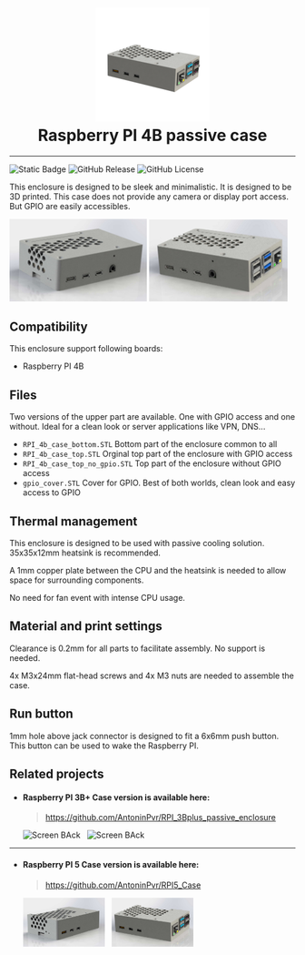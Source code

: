<h1 align="center">
    <img src="https://github.com/AntoninPvr/RPI4B_Case/blob/main/img/logo.png?raw=true" alt="RPI Enclosure Logo" width="200"></a>
    <br>
    Raspberry PI 4B passive case
</h1>

---
![Static Badge](https://img.shields.io/badge/status-active-green)
![GitHub Release](https://img.shields.io/github/v/release/AntoninPvr/RPI4B_Case)
![GitHub License](https://img.shields.io/github/license/AntoninPvr/RPI4B_Case)

This enclosure is designed to be sleek and minimalistic. It is designed to be 3D printed. This case does not provide any camera or display port access. But GPIO are easily accessibles.

<p float="left">
  <img src="https://github.com/AntoninPvr/RPI4B_Case/blob/main/img/render_sd_hdmi.jpg?raw=true"  width="48%"/>
  <img src="https://github.com/AntoninPvr/RPI4B_Case/blob/main/img/render_hdmi_usb.jpg?raw=true" width="48.4%" /> 
</p>


## Compatibility
This enclosure support following boards:

* Raspberry PI 4B

## Files

Two versions of the upper part are available. One with GPIO access and one without. Ideal for a clean look or server applications like VPN, DNS...

* `RPI_4b_case_bottom.STL` Bottom part of the enclosure common to all
* `RPI_4b_case_top.STL` Orginal top part of the enclosure with GPIO access
* `RPI_4b_case_top_no_gpio.STL` Top part of the enclosure without GPIO access
* `gpio_cover.STL` Cover for GPIO. Best of both worlds, clean look and easy access to GPIO


## Thermal management
This enclosure is designed to be used with passive cooling solution. 35x35x12mm heatsink is recommended.

A 1mm copper plate between the CPU and the heatsink is needed to allow space for surrounding components.

No need for fan event with intense CPU usage.

## Material and print settings
Clearance is 0.2mm for all parts to facilitate assembly. No support is needed.

4x M3x24mm flat-head screws and 4x M3 nuts are needed to assemble the case.

## Run button
1mm hole above jack connector is designed to fit a 6x6mm push button. This button can be used to wake the Raspberry PI.

## Related projects

* #### Raspberry PI 3B+ Case version is available here:
    > https://github.com/AntoninPvr/RPI_3Bplus_passive_enclosure

    <p align="left">
        <img alt="Screen BAck" src="https://github.com/AntoninPvr/RPI_3Bplus_passive_enclosure/blob/main/img/render_sd_hdmi.jpg?raw=true" width="30%">
    &nbsp;
        <img alt="Screen BAck" src="https://github.com/AntoninPvr/RPI_3Bplus_passive_enclosure/blob/main/img/render_hdmi_usb.jpg?raw=true" width="30%">
    </p>

---

* #### Raspberry PI 5 Case version is available here:
    > https://github.com/AntoninPvr/RPI5_Case

    <p align="left">
        <img alt="Screen BAck" src="https://github.com/AntoninPvr/RPI5_Case/blob/main/img/render_sd_hdmi.jpg?raw=true" width="30%">
    &nbsp;
        <img alt="Screen BAck" src="https://github.com/AntoninPvr/RPI5_Case/blob/main/img/render_hdmi_usb.jpg?raw=true" width="30%">
    </p>
